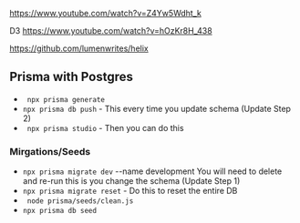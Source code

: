 https://www.youtube.com/watch?v=Z4Yw5Wdht_k

D3
https://www.youtube.com/watch?v=hOzKr8H_438

https://github.com/lumenwrites/helix

## Prisma with Postgres
- ``` npx prisma generate``` 
- ``` npx prisma db push ``` - This every time you update schema (Update Step 2)
- ``` npx prisma studio```  - Then you can do this
### Mirgations/Seeds
- ``` npx prisma migrate dev ```  --name development You will need to delete and re-run this is you change the schema (Update Step 1)
- ``` npx prisma migrate reset ``` - Do this to reset the entire DB
- ``` node prisma/seeds/clean.js``` 
- ``` npx prisma db seed ``` 
